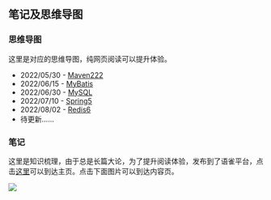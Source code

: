 ## 笔记及思维导图

### 思维导图

这里是对应的思维导图，纯网页阅读可以提升体验。

- 2022/05/30 - [Maven](Maven.html)[222](https://my-hugo-blog.oss-cn-beijing.aliyuncs.com/maven/202210021845786.html)
- 2022/06/15 - [MyBatis](/mind/MyBatis.html)
- 2022/06/30 - [MySQL](/mind/MySQL.html)
- 2022/07/10 - [Spring5](/mind/Spring5.html)
- 2022/08/02 - [Redis6](/mind/Redis6.html)
- 待更新……

### 笔记

这里是知识梳理，由于总是长篇大论，为了提升阅读体验，发布到了语雀平台，点击[这里](https://www.yuque.com/zhuyuqi)可以到达主页。点击下面图片可以到达内容页。

[![](https://my-hugo-blog.oss-cn-beijing.aliyuncs.com/maven/202209291234658.png)](https://www.yuque.com/zhuyuqi/java/ywao29)
